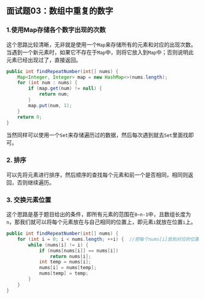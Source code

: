 ## 面试题03：数组中重复的数字



### 1.使用Map存储各个数字出现的次数

这个思路比较清晰，无非就是使用一个`Map`来存储所有的元素和对应的出现次数。当遇到一个新元素时，如果它不存在于`Map`中，则将它放入到`Map`中；否则说明此元素已经出现过了，直接返回。

```java
public int findRepeatNumber(int[] nums) {
    Map<Integer, Integer> map = new HashMap<>(nums.length);
    for (int num : nums) {
        if (map.get(num) != null) {
            return num;
        }
        map.put(num, 1);
    }
    return 0;
}
```

当然同样可以使用一个`Set`来存储遍历过的数据，然后每次遇到就去`Set`里面找即可。

### 2. 排序

可以先将元素进行排序，然后顺序的查找每个元素和前一个是否相同，相同则返回，否则继续遍历。

### 3. 交换元素位置

这个思路是基于题目给出的条件，即所有元素的范围在`0~n-1`中，且数组长度为`n`，那我们就可以将每个元素放在与自己相同的位置上，即元素`i`就放在位置`i`上。

```java
public int findRepeatNumber(int[] nums) {
    for (int i = 0; i < nums.length; ++i) {  //把每个nums[i]放到对应的位置
        while (nums[i] != i) {  
            if (nums[nums[i]] == nums[i])
                return nums[i];
            int temp = nums[i];
            nums[i] = nums[temp];
            nums[temp] = temp;
        }
    }
}
```

